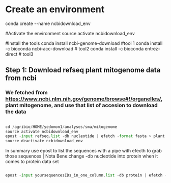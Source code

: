 # Create an environment


conda create --name ncbidownload_env


#Activate the environment
source activate ncbidownload_env


#Install the tools
conda install ncbi-genome-download #tool 1
conda install -c bioconda ncbi-acc-download # tool2
conda install -c bioconda entrez-direct # tool3



## Step 1: Download refseq plant mitogenome data from ncbi
### We fetched from https://www.ncbi.nlm.nih.gov/genome/browse#!/organelles/, plant mitogenome, and use that list of accesion to download the data


```python

cd /agribio/HOME/yedomon1/analyses/sma/mitogenome
source activate ncbidownload_env
epost -input refseq.list -db nucleotide | efetch -format fasta > plant.mito.refseq.fasta 
source deactivate ncbidownload_env

```


In summary use epost to list the sequences with a pipe with efecth to grab those sequences | Nota Bene:change -db nucleotide into protein when it comes to protein data set 

```python

epost -input yoursequencesIDs_in_one_column.list -db protein | efetch -format fasta > your.protein.seq.fasta 

```
